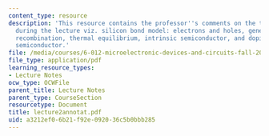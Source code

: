 ```yaml
---
content_type: resource
description: 'This resource contains the professor''s comments on the topics covered
  during the lecture viz. silicon bond model: electrons and holes, generation and
  recombination, thermal equilibrium, intrinsic semiconductor, and doping, extrinsic
  semiconductor.'
file: /media/courses/6-012-microelectronic-devices-and-circuits-fall-2005/a3212ef06b21f92e092036c5b0bbb285_lecture2annotat.pdf
file_type: application/pdf
learning_resource_types:
- Lecture Notes
ocw_type: OCWFile
parent_title: Lecture Notes
parent_type: CourseSection
resourcetype: Document
title: lecture2annotat.pdf
uid: a3212ef0-6b21-f92e-0920-36c5b0bbb285
---
```

